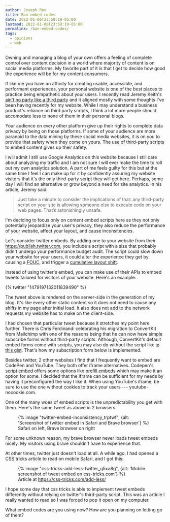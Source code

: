 ```yaml
---
author: Joseph Rex
title: Ban embed codes
date: 2022-01-06T23:50:19-05:00
lastmod: 2022-01-06T23:50:19-05:00
permalink: /ban-embed-codes/
tags:
  - opinions
  - web
---
```


Owning and managing a blog of your own offers a feeling of complete control over content
decision in a world where majority of content is on social media platforms. My favorite
part of it is that I get to decide how good the experience will be for my content consumers.
<!--more-->

If like me you have an affinity for creating usable, accessible, and performant experiences,
your personal website is one of the best places to practice being empathetic about your users.
I recently read Jeremy Keith's [ain't no party like a third party](https://adactio.com/articles/18676)
and it aligned mostly with some thoughts I've been having recently for my website. While I may
understand a business product's reliance on third party scripts, I think a lot more people should
accomodate less to none of them in their personal blogs.

Your audience on every other platform give up their rights to complete data privacy by being on
those platforms. If some of your audience are more paranoid to the data mining by these social
media websites, it is on you to provide that safety when they come on yours. The use of third-party
scripts to embed content gives up their safety.

I will admit I still use Google Analytics on this website because I still care about analyzing
my traffic and I am not sure I will ever make the time to roll out my own analytics solution.
A part of me feels guilty for this but at the same time I feel I can make up for it by
confidently assuring my website visitors that it's the only third-party script they will get here.
Perhaps, some day I will find an alternative or grow beyond a need for site analytics.
In his article, Jeremy said:

> Just take a minute to consider the implications of that: any third-party script on your site is allowing someone else to execute code on your web pages. That’s astonishingly unsafe.

I'm deciding to focus only on content embed scripts here as they not only potentially jeopardize your
user's privacy, they also reduce the performance of your website, affect your layout, and cause inconsitencies.

Let's consider twitter embeds. By adding one to your website from their https://publish.twitter.com, you include
a script with a size that probably didn't undergo your performance budget audit. The script could slow down your
website for your users, it could alter the experience they get by causing a <abbr title="Flash of Unstyled Content">FOUC</abbr>,
and trigger a [cumulative layout shift](https://web.dev/cls).

Instead of using twitter's embed, you can make use of their APIs to embed tweets tailored for visitors of your website. Here's an example:

{% twitter "1479197132011839490" %}

The tweet above is rendered on the server-side in the generation of my blog. It's like every other static content so it does
not need to cause any shifts in my page after initial load. It also does not add to the network requests my website has to make
on the client-side.

I had chosen that particular tweet because it stretches my point here further. There is Chris Ferdinandi celebrating his migration
to ConvertKit from Mailchimp with one of the reasons being that he can now have simple subscribe forms without third-party scripts. Although, ConvertKit's default embed forms come with scripts, you may also do without the script like [in this gist](https://gist.github.com/josephrexme/af468d52b694c19ba811bf7f88fc8d6b). That's how my subscription form below is implemented.


Besides twitter, 2 other websites I find that I frequently want to embed are CodePen and YouTube. They both offer iframe alternatives. Codepen's [script embed](https://blog.codepen.io/documentation/embedded-pens/) offers some options like [prefill embeds](https://blog.codepen.io/documentation/prefill-embeds/) which may make it an option for some. I decided that the
iframe can be sufficient for my needs by having it preconfigured the way I like it. When using YouTube's iframe, be sure to use
the one without cookies to track your users --- youtube-nocookie.com.

One of the many woes of embed scripts is the unpredictability you get with them. Here's the same tweet as above in 2 browsers

<figure>
{% image "twitter-embed-inconsistency_trptwf", {alt: 'Screenshot of twitter embed in Safari and Brave browser'} %}

<figcaption>Safari on left, Brave browser on right</figcaption>
</figure>

For some unknown reason, my brave browser never loads tweet embeds nicely. My visitors using brave shouldn't have to experience that.

At other times, twitter just doesn't load at all. A while ago, I had opened a CSS tricks article to read on mobile Safari, and I got this:

<figure>
{% image "css-tricks-add-less-twitter_q5xa8g", {alt: 'Mobile screenshot of tweet embed on css-tricks.com'} %}

<figcaption>Article at <a href="https://css-tricks.com/add-less/">https://css-tricks.com/add-less/</a></figcaption>
</figure>

I hope some day that css tricks is able to implement tweet embeds differently without relying on twitter's third-party script.
This was an article I really wanted to read so I was forced to pop it open on my computer.

What embed codes are you using now? How are you planning on letting go of them?
